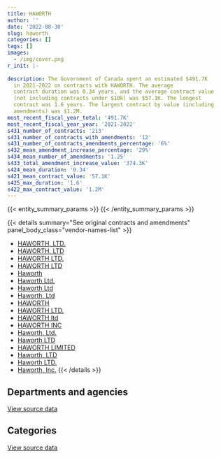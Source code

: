 ```yaml
---
title: HAWORTH
author: ''
date: '2022-08-30'
slug: haworth
categories: []
tags: []
images:
  - /img/cover.png
r_init: |-
  
description: The Government of Canada spent an estimated $491.7K
  in 2021-2022 on contracts with HAWORTH. The average
  contract duration was 0.34 years, and the average contract value
  (not including contracts under $10k) was $57.1K. The longest
  contract was 1.6 years. The largest contract by value (including
  amendments) was $1.2M.
most_recent_fiscal_year_total: '491.7K'
most_recent_fiscal_year_year: '2021-2022'
s431_number_of_contracts: '213'
s431_number_of_contracts_with_amendments: '12'
s431_number_of_contracts_amendments_percentage: '6%'
s432_mean_amendment_increase_percentage: '29%'
s434_mean_number_of_amendments: '1.25'
s433_total_amendment_increase_value: '374.3K'
s424_mean_duration: '0.34'
s421_mean_contract_value: '57.1K'
s425_max_duration: '1.6'
s422_max_contract_value: '1.2M'
---
```


<script src="/rmarkdown-libs/htmlwidgets/htmlwidgets.js"></script>
<link href="/rmarkdown-libs/datatables-css/datatables-crosstalk.css" rel="stylesheet" />
<script src="/rmarkdown-libs/datatables-binding/datatables.js"></script>
<script src="/rmarkdown-libs/jquery/jquery-3.6.0.min.js"></script>
<link href="/rmarkdown-libs/dt-core-bootstrap/css/dataTables.bootstrap.min.css" rel="stylesheet" />
<link href="/rmarkdown-libs/dt-core-bootstrap/css/dataTables.bootstrap.extra.css" rel="stylesheet" />
<script src="/rmarkdown-libs/dt-core-bootstrap/js/jquery.dataTables.min.js"></script>
<script src="/rmarkdown-libs/dt-core-bootstrap/js/dataTables.bootstrap.min.js"></script>
<link href="/rmarkdown-libs/crosstalk/css/crosstalk.min.css" rel="stylesheet" />
<script src="/rmarkdown-libs/crosstalk/js/crosstalk.min.js"></script>
<script src="/rmarkdown-libs/htmlwidgets/htmlwidgets.js"></script>
<link href="/rmarkdown-libs/datatables-css/datatables-crosstalk.css" rel="stylesheet" />
<script src="/rmarkdown-libs/datatables-binding/datatables.js"></script>
<script src="/rmarkdown-libs/jquery/jquery-3.6.0.min.js"></script>
<link href="/rmarkdown-libs/dt-core-bootstrap/css/dataTables.bootstrap.min.css" rel="stylesheet" />
<link href="/rmarkdown-libs/dt-core-bootstrap/css/dataTables.bootstrap.extra.css" rel="stylesheet" />
<script src="/rmarkdown-libs/dt-core-bootstrap/js/jquery.dataTables.min.js"></script>
<script src="/rmarkdown-libs/dt-core-bootstrap/js/dataTables.bootstrap.min.js"></script>
<link href="/rmarkdown-libs/crosstalk/css/crosstalk.min.css" rel="stylesheet" />
<script src="/rmarkdown-libs/crosstalk/js/crosstalk.min.js"></script>

{{< entity_summary_params >}}
{{< /entity_summary_params >}}

{{< details summary="See original contracts and amendments" panel_body_class="vendor-names-list" >}}
- [HAWORTH, LTD.](https://search.open.canada.ca/en/ct/?sort=contract_value_f%20desc&page=1&search_text=%22HAWORTH%2c%20LTD.%22)
- [HAWORTH, LTD](https://search.open.canada.ca/en/ct/?sort=contract_value_f%20desc&page=1&search_text=%22HAWORTH%2c%20LTD%22)
- [HAWORTH LTD.](https://search.open.canada.ca/en/ct/?sort=contract_value_f%20desc&page=1&search_text=%22HAWORTH%20LTD.%22)
- [HAWORTH LTD](https://search.open.canada.ca/en/ct/?sort=contract_value_f%20desc&page=1&search_text=%22HAWORTH%20LTD%22)
- [Haworth](https://search.open.canada.ca/en/ct/?sort=contract_value_f%20desc&page=1&search_text=%22Haworth%22)
- [Haworth Ltd.](https://search.open.canada.ca/en/ct/?sort=contract_value_f%20desc&page=1&search_text=%22Haworth%20Ltd.%22)
- [Haworth Ltd](https://search.open.canada.ca/en/ct/?sort=contract_value_f%20desc&page=1&search_text=%22Haworth%20Ltd%22)
- [Haworth, Ltd](https://search.open.canada.ca/en/ct/?sort=contract_value_f%20desc&page=1&search_text=%22Haworth%2c%20Ltd%22)
- [HAWORTH](https://search.open.canada.ca/en/ct/?sort=contract_value_f%20desc&page=1&search_text=%22HAWORTH%22)
- [HAWORTH LTD.](https://search.open.canada.ca/en/ct/?sort=contract_value_f%20desc&page=1&search_text=%22HAWORTH%20%20LTD.%22)
- [HAWORTH ltd](https://search.open.canada.ca/en/ct/?sort=contract_value_f%20desc&page=1&search_text=%22HAWORTH%20ltd%22)
- [HAWORTH INC](https://search.open.canada.ca/en/ct/?sort=contract_value_f%20desc&page=1&search_text=%22HAWORTH%20INC%22)
- [Haworth, Ltd.](https://search.open.canada.ca/en/ct/?sort=contract_value_f%20desc&page=1&search_text=%22Haworth%2c%20Ltd.%22)
- [Haworth LTD](https://search.open.canada.ca/en/ct/?sort=contract_value_f%20desc&page=1&search_text=%22Haworth%20LTD%22)
- [HAWORTH LIMITED](https://search.open.canada.ca/en/ct/?sort=contract_value_f%20desc&page=1&search_text=%22HAWORTH%20LIMITED%22)
- [Haworth, LTD](https://search.open.canada.ca/en/ct/?sort=contract_value_f%20desc&page=1&search_text=%22Haworth%2c%20LTD%22)
- [Haworth LTD.](https://search.open.canada.ca/en/ct/?sort=contract_value_f%20desc&page=1&search_text=%22Haworth%20LTD.%22)
- [Haworth, Inc.](https://search.open.canada.ca/en/ct/?sort=contract_value_f%20desc&page=1&search_text=%22Haworth%2c%20Inc.%22)
{{< /details >}}

## Departments and agencies

<div id="htmlwidget-1" style="width:100%;height:auto;" class="datatables html-widget"></div>
<script type="application/json" data-for="htmlwidget-1">{"x":{"style":"bootstrap","filter":"none","vertical":false,"data":[["<a href=\"/departments/aafc-aac/\">Agriculture and Agri-Food Canada<\/a>","<a href=\"/departments/acoa-apeca/\">Atlantic Canada Opportunities Agency<\/a>","<a href=\"/departments/cfia-acia/\">Canadian Food Inspection Agency<\/a>","<a href=\"/departments/cic/\">Immigration, Refugees and Citizenship Canada<\/a>","<a href=\"/departments/cra-arc/\">Canada Revenue Agency<\/a>","<a href=\"/departments/dfatd-maecd/\">Global Affairs Canada<\/a>","<a href=\"/departments/dfo-mpo/\">Fisheries and Oceans Canada<\/a>","<a href=\"/departments/dnd-mdn/\">National Defence<\/a>","<a href=\"/departments/esdc-edsc/\">Employment and Social Development Canada<\/a>","<a href=\"/departments/hc-sc/\">Health Canada<\/a>","<a href=\"/departments/ic/\">Innovation, Science and Economic Development Canada<\/a>","<a href=\"/departments/nrc-cnrc/\">National Research Council Canada<\/a>","<a href=\"/departments/nrcan-rncan/\">Natural Resources Canada<\/a>","<a href=\"/departments/osfi-bsif/\">Office of the Superintendent of Financial Institutions Canada<\/a>","<a href=\"/departments/pbc-clcc/\">Parole Board of Canada<\/a>","<a href=\"/departments/pch/\">Canadian Heritage<\/a>","<a href=\"/departments/pwgsc-tpsgc/\">Public Services and Procurement Canada<\/a>","<a href=\"/departments/rcmp-grc/\">Royal Canadian Mounted Police<\/a>","<a href=\"/departments/ssc-spc/\">Shared Services Canada<\/a>","<a href=\"/departments/tc/\">Transport Canada<\/a>","<a href=\"/departments/vac-acc/\">Veterans Affairs Canada<\/a>","<a href=\"/departments/wd-deo/\">Western Economic Diversification Canada<\/a>"],[null,null,null,null,52510.35,22780.8,38727.66,155632.66,33796.37,79299.95,null,12702.8,null,49968.06,19604.32,18577.82,2442814.63,302999.24,null,27847.97,null,12270.44],[10016,33805.21,56277.36,6979.08,null,70761.66,191193.01,75004.49,186641.81,18782.23,30980.7,1680.44,17864,122262.99,null,112100.63,1756606.36,106187.55,24998.93,54008.56,19051,null],[null,null,null,30161.03,null,null,null,47900.44,12228.22,null,8121.15,17115.59,null,null,null,null,814118.99,42454.09,null,24747,null,null],[null,null,null,null,null,null,null,null,null,null,null,null,24345.07,null,null,null,317339.25,125160.59,null,24864.94,null,null]],"container":"<table class=\"table table-striped table-hover row-border order-column display\">\n  <thead>\n    <tr>\n      <th>Department<\/th>\n      <th>2018-2019<\/th>\n      <th>2019-2020<\/th>\n      <th>2020-2021<\/th>\n      <th>2021-2022<\/th>\n    <\/tr>\n  <\/thead>\n<\/table>","options":{"order":[[4,"desc"]],"pageLength":10,"autoWidth":true,"columnDefs":[{"targets":1,"render":"function(data, type, row, meta) {\n    return type !== 'display' ? data : DTWidget.formatCurrency(data, \"$\", 2, 3, \",\", \".\", true, null);\n  }"},{"targets":2,"render":"function(data, type, row, meta) {\n    return type !== 'display' ? data : DTWidget.formatCurrency(data, \"$\", 2, 3, \",\", \".\", true, null);\n  }"},{"targets":3,"render":"function(data, type, row, meta) {\n    return type !== 'display' ? data : DTWidget.formatCurrency(data, \"$\", 2, 3, \",\", \".\", true, null);\n  }"},{"targets":4,"render":"function(data, type, row, meta) {\n    return type !== 'display' ? data : DTWidget.formatCurrency(data, \"$\", 2, 3, \",\", \".\", true, null);\n  }"},{"width":"16%","targets":[1,2,3,4]},{"className":"dt-right","targets":[1,2,3,4]}],"orderClasses":false}},"evals":["options.columnDefs.0.render","options.columnDefs.1.render","options.columnDefs.2.render","options.columnDefs.3.render"],"jsHooks":[]}</script>
<p class="text-right">
<a href="https://github.com/GoC-Spending/contracts-data/tree/main/data/out/vendors/haworth/summary_by_fiscal_year_by_department.csv" class="source-data-link btn btn-link">View source data</a>
</p>

## Categories

<div id="htmlwidget-2" style="width:100%;height:auto;" class="datatables html-widget"></div>
<script type="application/json" data-for="htmlwidget-2">{"x":{"style":"bootstrap","filter":"none","vertical":false,"data":[["<a href=\"/categories/facilities_and_construction/\">Facilities and construction<\/a>","<a href=\"/categories/office_management/\">Office management<\/a>","<a href=\"/categories/information_technology/\">Information technology<\/a>","<a href=\"/categories/industrial_products_and_services/\">Industrial products and services<\/a>"],[12702.8,3161943.88,31930.15,62956.25],[342493.48,2552708.52,null,null],[null,977767.6,null,19078.92],[null,491709.85,null,null]],"container":"<table class=\"table table-striped table-hover row-border order-column display\">\n  <thead>\n    <tr>\n      <th>Category<\/th>\n      <th>2018-2019<\/th>\n      <th>2019-2020<\/th>\n      <th>2020-2021<\/th>\n      <th>2021-2022<\/th>\n    <\/tr>\n  <\/thead>\n<\/table>","options":{"order":[[4,"desc"]],"dom":"t","pageLength":30,"autoWidth":true,"columnDefs":[{"targets":1,"render":"function(data, type, row, meta) {\n    return type !== 'display' ? data : DTWidget.formatCurrency(data, \"$\", 2, 3, \",\", \".\", true, null);\n  }"},{"targets":2,"render":"function(data, type, row, meta) {\n    return type !== 'display' ? data : DTWidget.formatCurrency(data, \"$\", 2, 3, \",\", \".\", true, null);\n  }"},{"targets":3,"render":"function(data, type, row, meta) {\n    return type !== 'display' ? data : DTWidget.formatCurrency(data, \"$\", 2, 3, \",\", \".\", true, null);\n  }"},{"targets":4,"render":"function(data, type, row, meta) {\n    return type !== 'display' ? data : DTWidget.formatCurrency(data, \"$\", 2, 3, \",\", \".\", true, null);\n  }"},{"width":"16%","targets":[1,2,3,4]},{"className":"dt-right","targets":[1,2,3,4]}],"orderClasses":false,"lengthMenu":[10,25,30,50,100]}},"evals":["options.columnDefs.0.render","options.columnDefs.1.render","options.columnDefs.2.render","options.columnDefs.3.render"],"jsHooks":[]}</script>
<p class="text-right">
<a href="https://github.com/GoC-Spending/contracts-data/tree/main/data/out/vendors/haworth/summary_by_fiscal_year_by_category.csv" class="source-data-link btn btn-link">View source data</a>
</p>
